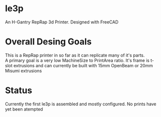 le3p
====

An H-Gantry RepRap 3d Printer. Designed with FreeCAD

# Overall Desing Goals
This is a RepRap printer in so far as it can replicate many of it's parts.  
A primary goal is a very low MachineSize to PrintArea ratio.
It's frame is t-slot extrusions and can currently be built with 15mm OpenBeam or 20mm Misumi extrusions


# Status
Currently the first le3p is assembled and mostly configured.  No prints have yet been atempted

